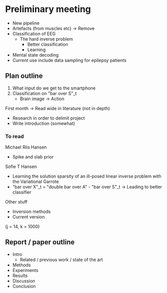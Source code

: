 # Preliminary meeting

- New pipeline
- Artefacts (from muscles etc) -> Remove
- Classification of EEG 
    - The hard inverse problem
        - Better classification
        - Learning
- Mental state decoding
- Current use include data sampling for epilepsy patients

## Plan outline
1. What input do we get to the smartphone
2. Classification on "bar over S"\_t
    - Brain image -> Action

First month -> Read wide in literature (not in depth)
- Research in order to delimit project
- Write introduction (somewhat)

### To read
Michael Riis Hansen 
- Spike and slab prior

Sofie T Hansen
- Learning the solution sparsity of an ill-posed linear inverse problem with the Variational Garrote
- "bar over X"\_t = "double bar over A" - "bar over S"\_t -> Leading to better classifier


Other stuff
- Inversion methods
- Current version

(j = 14, k = 1000)


## Report / paper outline
- Intro 
    - Related / previous work / state of the art
- Methods
- Experiments
- Results
- Discussion
- Conclusion
